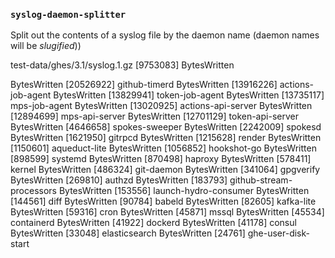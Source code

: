 
### `syslog-daemon-splitter`
Split out the contents of a syslog file by the daemon name (daemon names will be *slugified*))

test-data/ghes/3.1/syslog.1.gz [9753083] BytesWritten

BytesWritten [20526922] github-timerd
BytesWritten [13916226] actions-job-agent
BytesWritten [13829941] token-job-agent
BytesWritten [13735117] mps-job-agent
BytesWritten [13020925] actions-api-server
BytesWritten [12894699] mps-api-server
BytesWritten [12701129] token-api-server
BytesWritten [4646658] spokes-sweeper
BytesWritten [2242009] spokesd
BytesWritten [1621950] gitrpcd
BytesWritten [1215628] render
BytesWritten [1150601] aqueduct-lite
BytesWritten [1056852] hookshot-go
BytesWritten [898599] systemd
BytesWritten [870498] haproxy
BytesWritten [578411] kernel
BytesWritten [486324] git-daemon
BytesWritten [341064] gpgverify
BytesWritten [269810] authzd
BytesWritten [183793] github-stream-processors
BytesWritten [153556] launch-hydro-consumer
BytesWritten [144561] diff
BytesWritten [90784] babeld
BytesWritten [82605] kafka-lite
BytesWritten [59316] cron
BytesWritten [45871] mssql
BytesWritten [45534] containerd
BytesWritten [41922] dockerd
BytesWritten [41178] consul
BytesWritten [33048] elasticsearch
BytesWritten [24761] ghe-user-disk-start
